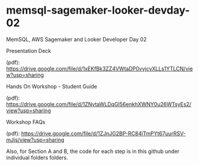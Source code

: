 # memsql-sagemaker-looker-devday-02
MemSQL, AWS Sagemaker and Looker Developer Day 02

Presentation Deck 

(pdf): https://drive.google.com/file/d/1xEKfBk3ZZ4VWtaDP0vyjcyXLLs1YTLCN/view?usp=sharing

Hands On Workshop - Student Guide

(pdf): https://drive.google.com/file/d/1ZNytaWLDqGI56enkhXWNY0u26WTsyEs2/view?usp=sharing

Workshop FAQs

(pdf): https://drive.google.com/file/d/1ZJnJG2BP-RC84lTmPYt67uurRSV-mJjs/view?usp=sharing


Also, for Section A and B, the code for each step is in this github under individual folders folders.
